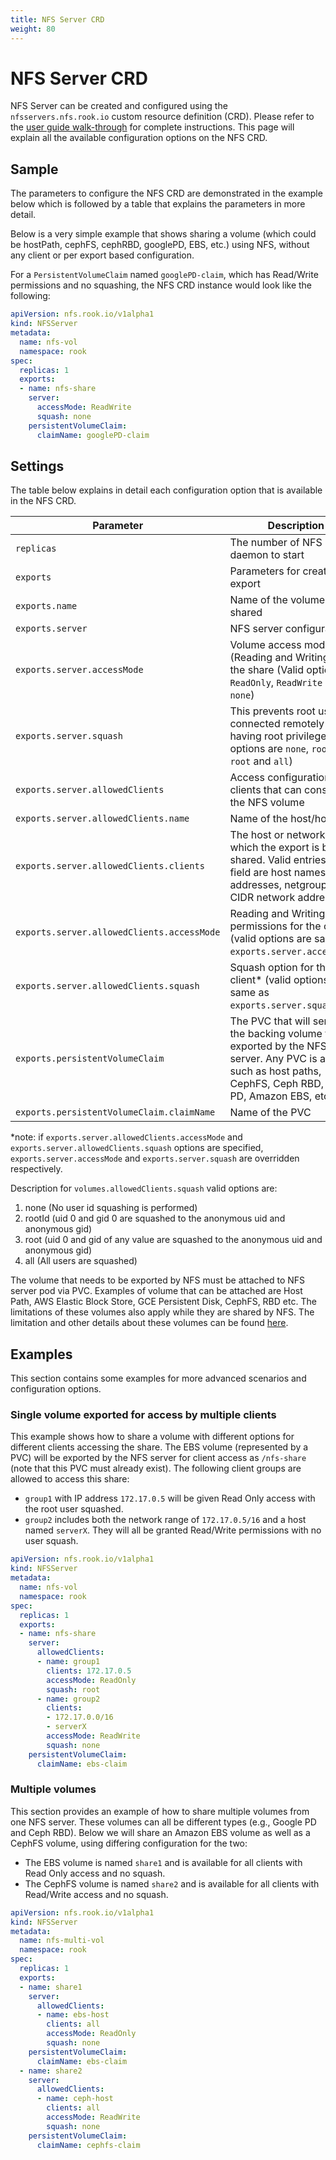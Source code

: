 ```yaml
---
title: NFS Server CRD
weight: 80
---
```


# NFS Server CRD

NFS Server can be created and configured using the `nfsservers.nfs.rook.io` custom resource definition (CRD).
Please refer to the [user guide walk-through](nfs.md) for complete instructions.
This page will explain all the available configuration options on the NFS CRD.

## Sample

The parameters to configure the NFS CRD are demonstrated in the example below which is followed by a table that explains the parameters in more detail.

Below is a very simple example that shows sharing a volume (which could be hostPath, cephFS, cephRBD, googlePD, EBS, etc.) using NFS, without any client or per export based configuration.

For a `PersistentVolumeClaim` named `googlePD-claim`, which has Read/Write permissions and no squashing, the NFS CRD instance would look like the following:

```yaml
apiVersion: nfs.rook.io/v1alpha1
kind: NFSServer
metadata:
  name: nfs-vol
  namespace: rook
spec:
  replicas: 1
  exports:
  - name: nfs-share
    server:
      accessMode: ReadWrite
      squash: none
    persistentVolumeClaim:
      claimName: googlePD-claim
```

## Settings

The table below explains in detail each configuration option that is available in the NFS CRD.

| Parameter                                 | Description                              | Default                       |
|-------------------------------------------|------------------------------------------|-------------------------------|
| `replicas`                                | The number of NFS daemon to start        | `1`                           |
| `exports`                                 | Parameters for creating an export        | `<empty>`                      |
| `exports.name`                            | Name of the volume being shared          | `<empty>`                      |
| `exports.server`                          | NFS server configuration                 | `<empty>`                      |
| `exports.server.accessMode` | Volume access modes (Reading and Writing) for the share (Valid options are `ReadOnly`, `ReadWrite` and `none`) | `ReadWrite` |
| `exports.server.squash` | This prevents root users connected remotely from having root privileges (valid options are `none`, `rootId`, `root` and `all`) | `none` |
| `exports.server.allowedClients`           | Access configuration for clients that can consume the NFS volume         | `<empty>` |
| `exports.server.allowedClients.name`      | Name of the host/hosts                                                   | `<empty>` |
| `exports.server.allowedClients.clients`   | The host or network to which the export is being shared. Valid entries for this field are host names, IP addresses, netgroups, and CIDR network addresses. | `<empty>` |
| `exports.server.allowedClients.accessMode` | Reading and Writing permissions for the client* (valid options are same as `exports.server.accessMode`) | `ReadWrite` |
| `exports.server.allowedClients.squash`    | Squash option for the client* (valid options are same as `exports.server.squash`)    | `none`     |
| `exports.persistentVolumeClaim`      | The PVC that will serve as the backing volume to be exported by the NFS server. Any PVC is allowed, such as host paths, CephFS, Ceph RBD, Google PD, Amazon EBS, etc.. | `<empty>` |
| `exports.persistentVolumeClaim.claimName` | Name of the PVC                                         | `<empty>`    |

*note: if `exports.server.allowedClients.accessMode` and `exports.server.allowedClients.squash` options are specified, `exports.server.accessMode` and `exports.server.squash` are overridden respectively.

Description for `volumes.allowedClients.squash` valid options are:
1. none     (No user id squashing is performed)
2. rootId   (uid 0 and gid 0 are squashed to the anonymous uid and anonymous gid)
3. root     (uid 0 and gid of any value are squashed to the anonymous uid and anonymous gid)
4. all      (All users are squashed)

The volume that needs to be exported by NFS must be attached to NFS server pod via PVC. Examples of volume that can be attached are Host Path, AWS Elastic Block Store, GCE Persistent Disk, CephFS, RBD etc. The limitations of these volumes also apply while they are shared by NFS. The limitation and other details about these volumes can be found [here](https://kubernetes.io/docs/concepts/storage/persistent-volumes/).

## Examples

This section contains some examples for more advanced scenarios and configuration options.

### Single volume exported for access by multiple clients

This example shows how to share a volume with different options for different clients accessing the share.
The EBS volume (represented by a PVC) will be exported by the NFS server for client access as `/nfs-share` (note that this PVC must already exist).
The following client groups are allowed to access this share:
* `group1` with IP address `172.17.0.5` will be given Read Only access with the root user squashed.
* `group2` includes both the network range of `172.17.0.5/16` and a host named `serverX`.  They will all be granted Read/Write permissions with no user squash.

```yaml
apiVersion: nfs.rook.io/v1alpha1
kind: NFSServer
metadata:
  name: nfs-vol
  namespace: rook
spec:
  replicas: 1
  exports:
  - name: nfs-share
    server:
      allowedClients:
      - name: group1
        clients: 172.17.0.5
        accessMode: ReadOnly
        squash: root
      - name: group2
        clients:
        - 172.17.0.0/16
        - serverX
        accessMode: ReadWrite
        squash: none
    persistentVolumeClaim:
      claimName: ebs-claim
```

### Multiple volumes

This section provides an example of how to share multiple volumes from one NFS server.
These volumes can all be different types (e.g., Google PD and Ceph RBD).
Below we will share an Amazon EBS volume as well as a CephFS volume, using differing configuration for the two:
* The EBS volume is named `share1` and is available for all clients with Read Only access and no squash.
* The CephFS volume is named `share2` and is available for all clients with Read/Write access and no squash.

```yaml
apiVersion: nfs.rook.io/v1alpha1
kind: NFSServer
metadata:
  name: nfs-multi-vol
  namespace: rook
spec:
  replicas: 1
  exports:
  - name: share1
    server:
      allowedClients:
      - name: ebs-host
        clients: all
        accessMode: ReadOnly
        squash: none
    persistentVolumeClaim:
      claimName: ebs-claim
  - name: share2
    server:
      allowedClients:
      - name: ceph-host
        clients: all
        accessMode: ReadWrite
        squash: none
    persistentVolumeClaim:
      claimName: cephfs-claim
```
